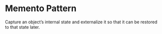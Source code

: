 # Memento Pattern

Capture an object’s internal state and externalize it so that it can be restored to that state later.
